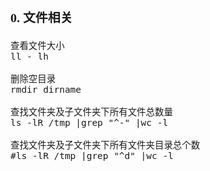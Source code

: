 <span  style="font-family: Simsun,serif; font-size: 17px; ">

### 0. 文件相关

~~~
查看文件大小
ll - lh

删除空目录
rmdir dirname

查找文件夹及子文件夹下所有文件总数量
ls -lR /tmp |grep "^-" |wc -l

查找文件夹及子文件夹下所有文件夹目录总个数
#ls -lR /tmp |grep "^d" |wc -l
~~~


</span>